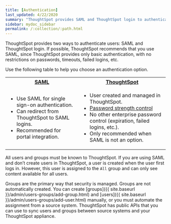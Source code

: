 ```yaml
---
title: [Authentication]
last_updated: 4/22/2020
summary: "ThoughtSpot provides SAML and ThoughtSpot login to authenticate users."
sidebar: mydoc_sidebar
permalink: /:collection/:path.html
---
```

ThoughtSpot provides two ways to authenticate users: SAML and
ThoughtSpot login. If possible, ThoughtSpot recommends that you use
SAML, since ThoughtSpot provides only basic authentication, with no
restrictions on passwords, timeouts, failed logins, etc.

Use the following table to help you choose an authentication option.

<table>
  <tr>
    <th><a href="{{ site.baseurl }}/admin/setup/configure-SAML-with-tscli.html">SAML</a></th>
    <th><a href="{{ site.baseurl }}/admin/users-groups/add-user.html">ThoughtSpot</a></th>
  </tr>
  <tr>
    <td>
    <ul>
    <li>Use SAML for single sign-on authentication.</li>
    <li>Can redirect from ThoughtSpot to SAML logins.</li>
    <li>Recommended for portal integration.</li>
    </ul>
    </td>
    <td>
    <ul>
    <li>User created and managed in ThoughtSpot.</li>
    <li><a href="{{ site.baseurl }}/admin/users-groups/add-user.html#password">Password strength control</a></li>
    <li>No other enterprise password control (expiration, failed logins, etc.).</li>
    <li>Only recommended when SAML is not an option.</li>
    </ul>
    </td>
  </tr>
</table>

All users and groups must be known to ThoughtSpot. If you are using
SAML and don’t create users in ThoughtSpot, a user is created when the user
first logs in. However, this user is assigned to the `All` group and can only
see content available for all users.

Groups are the primary way that security is managed. Groups are not
automatically created. You can create [groups]({{ site.baseurl }}/admin/users-groups/add-group.html) and [users]({{ site.baseurl }}/admin/users-groups/add-user.html) manually, or you must
automate the assignment from a source system. ThoughtSpot has public APIs that you
can use to sync users and groups between source systems and your ThoughtSpot
appliance.
